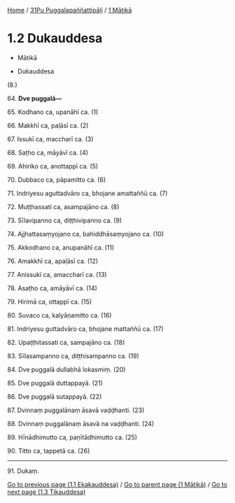 
[Home](/) / [31Pu Puggalapaññattipāḷi](...md) / [1 Mātikā](../31Pu/1.md)

# 1.2 Dukauddesa

* Mātikā

* Dukauddesa

(8.)

64\. **Dve puggalā—**

65\. Kodhano ca, upanāhī ca. (1)

66\. Makkhī ca, paḷāsī ca. (2)

67\. Issukī ca, maccharī ca. (3)

68\. Saṭho ca, māyāvī ca. (4)

69\. Ahiriko ca, anottappī ca. (5)

70\. Dubbaco ca, pāpamitto ca. (6)

71\. Indriyesu aguttadvāro ca, bhojane amattaññū ca. (7)

72\. Muṭṭhassati ca, asampajāno ca. (8)

73\. Sīlavipanno ca, diṭṭhivipanno ca. (9)

74\. Ajjhattasaṃyojano ca, bahiddhāsaṃyojano ca. (10)

75\. Akkodhano ca, anupanāhī ca. (11)

76\. Amakkhī ca, apaḷāsī ca. (12)

77\. Anissukī ca, amaccharī ca. (13)

78\. Asaṭho ca, amāyāvī ca. (14)

79\. Hirimā ca, ottappī ca. (15)

80\. Suvaco ca, kalyāṇamitto ca. (16)

81\. Indriyesu guttadvāro ca, bhojane mattaññū ca. (17)

82\. Upaṭṭhitassati ca, sampajāno ca. (18)

83\. Sīlasampanno ca, diṭṭhisampanno ca. (19)

84\. Dve puggalā dullabhā lokasmiṃ. (20)

85\. Dve puggalā duttappayā. (21)

86\. Dve puggalā sutappayā. (22)

87\. Dvinnaṃ puggalānaṃ āsavā vaḍḍhanti. (23)

88\. Dvinnaṃ puggalānaṃ āsavā na vaḍḍhanti. (24)

89\. Hīnādhimutto ca, paṇītādhimutto ca. (25)

90\. Titto ca, tappetā ca. (26)

---

91\. Dukaṃ.



[Go to previous page (1.1 Ekakauddesa)](1.1.md) / [Go to parent page (1 Mātikā)](../31Pu/1.md) / [Go to next page (1.3 Tikauddesa)](1.3.md)


